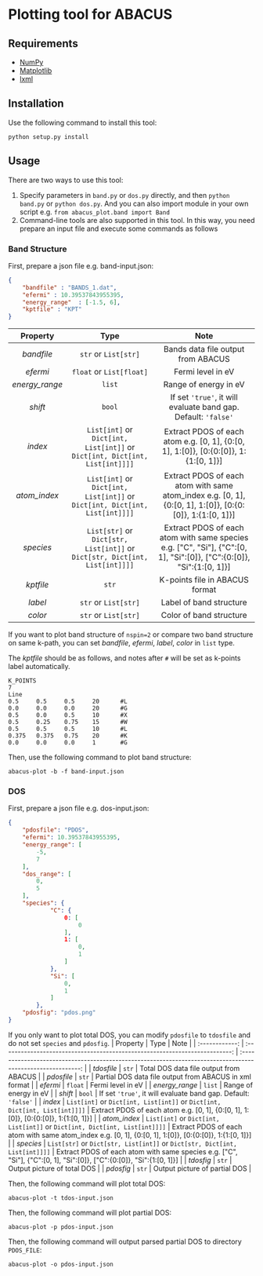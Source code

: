 <!--
 * @Date: 2021-08-21 21:58:06
 * @LastEditors: jiyuyang
 * @LastEditTime: 2022-01-03 17:21:08
 * @Mail: jiyuyang@mail.ustc.edu.cn, 1041176461@qq.com
-->

# Plotting tool for ABACUS

## Requirements
- [NumPy](https://numpy.org/)
- [Matplotlib](https://matplotlib.org/)
- [lxml](https://lxml.de/)

## Installation
Use the following command to install this tool:
```shell
python setup.py install
```

## Usage
There are two ways to use this tool:
1. Specify parameters in `band.py` or `dos.py` directly, and then `python band.py` or `python dos.py`. And you can also import module in your own script e.g. `from abacus_plot.band import Band`
2. Command-line tools are also supported in this tool. In this way, you need prepare an input file and execute some commands as follows

### Band Structure
First, prepare a json file e.g. band-input.json:
```json
{
	"bandfile" : "BANDS_1.dat",
	"efermi" : 10.39537843955395,
	"energy_range"	: [-1.5, 6],
	"kptfile" : "KPT"
}
```
|    Property    |           Type           |                              Note                              |
| :------------: | :----------------------: | :------------------------------------------------------------: |
|   *bandfile*   |   `str` or `List[str]`   |               Bands data file output from ABACUS               |
|    *efermi*    | `float` or `List[float]` |                       Fermi level in eV                        |
| *energy_range* |          `list`          |                     Range of energy in eV                      |
|    *shift*     |          `bool`          | If set `'true'`, it will evaluate band gap. Default: `'false'` |
|   *index*    | `List[int]` or `Dict[int, List[int]]` or `Dict[int, Dict[int, List[int]]]]` | Extract PDOS of each atom e.g. [0, 1], {0:[0, 1], 1:[0]}, [0:{0:[0]}, 1:{1:[0, 1]}] |
|   *atom_index*    | `List[int]` or `Dict[int, List[int]]` or `Dict[int, Dict[int, List[int]]]]` | Extract PDOS of each atom with same atom_index e.g. [0, 1], {0:[0, 1], 1:[0]}, [0:{0:[0]}, 1:{1:[0, 1]}] |
|   *species*    | `List[str]` or `Dict[str, List[int]]` or `Dict[str, Dict[int, List[int]]]]` | Extract PDOS of each atom with same species e.g. ["C", "Si"], {"C":[0, 1], "Si":[0]}, ["C":{0:[0]}, "Si":{1:[0, 1]}] |
|   *kptfile*    |          `str`           |                 K-points file in ABACUS format                 |
|    *label*     |   `str` or `List[str]`   |                    Label of band structure                     |
|    *color*     |   `str` or `List[str]`   |                    Color of band structure                     |

If you want to plot band structure of `nspin=2` or compare two band structure on same k-path, you can set *bandfile*, *efermi*, *label*, *color* in `list` type. 

The *kptfile* should be as follows, and notes after `#` will be set as k-points label automatically.
```shell
K_POINTS
7
Line
0.5     0.5     0.5     20      #L
0.0     0.0     0.0     20      #G
0.5     0.0     0.5     10      #X
0.5     0.25    0.75    15      #W
0.5     0.5     0.5     10      #L
0.375   0.375   0.75    20      #K
0.0     0.0     0.0     1       #G
```
Then, use the following command to plot band structure:
```shell
abacus-plot -b -f band-input.json
```

### DOS
First, prepare a json file e.g. dos-input.json:
```json
{
	"pdosfile": "PDOS",
	"efermi": 10.39537843955395,
	"energy_range": [
		-5,
		7
	],
	"dos_range": [
		0,
		5
	],
	"species": {
			"C": {
				0: [
					0
				],
				1: [
					0,
					1
				]
			},
			"Si": [
				0,
				1
			]
		},
	"pdosfig": "pdos.png"
}
```
If you only want to plot total DOS, you can modify `pdosfile` to `tdosfile` and do not set `species` and `pdosfig`.
|    Property    |                                    Type                                     |                                                    Note                                                     |
| :------------: | :-------------------------------------------------------------------------: | :---------------------------------------------------------------------------------------------------------: |
|   *tdosfile*   |                                    `str`                                    |                                   Total DOS data file output from ABACUS                                    |
|   *pdosfile*   |                                    `str`                                    |                           Partial DOS data file output from ABACUS in xml format                            |
|    *efermi*    |                                   `float`                                   |                                              Fermi level in eV                                              |
| *energy_range* |                                   `list`                                    |                                            Range of energy in eV                                            |
|    *shift*     |                                   `bool`                                    |                       If set `'true'`, it will evaluate band gap. Default: `'false'`                        |
|   *index*    | `List[int]` or `Dict[int, List[int]]` or `Dict[int, Dict[int, List[int]]]]` | Extract PDOS of each atom e.g. [0, 1], {0:[0, 1], 1:[0]}, [0:{0:[0]}, 1:{1:[0, 1]}] |
|   *atom_index*    | `List[int]` or `Dict[int, List[int]]` or `Dict[int, Dict[int, List[int]]]]` | Extract PDOS of each atom with same atom_index e.g. [0, 1], {0:[0, 1], 1:[0]}, [0:{0:[0]}, 1:{1:[0, 1]}] |
|   *species*    | `List[str]` or `Dict[str, List[int]]` or `Dict[str, Dict[int, List[int]]]]` | Extract PDOS of each atom with same species e.g. ["C", "Si"], {"C":[0, 1], "Si":[0]}, ["C":{0:[0]}, "Si":{1:[0, 1]}] |
|   *tdosfig*    |                                    `str`                                    |                                         Output picture of total DOS                                         |
|   *pdosfig*    |                                    `str`                                    |                                        Output picture of partial DOS                                        |

Then, the following command will plot total DOS:
```shell
abacus-plot -t tdos-input.json
```

Then, the following command will plot partial DOS:
```shell
abacus-plot -p pdos-input.json
```

Then, the following command will output parsed partial DOS to directory `PDOS_FILE`:
```shell
abacus-plot -o pdos-input.json
```